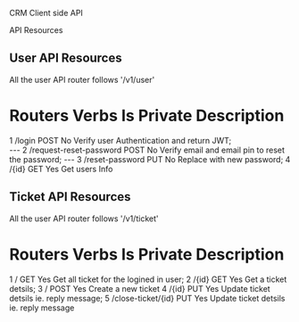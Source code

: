 CRM Client side API

API Resources

## User API Resources

All the user API router follows '/v1/user'

# Routers Verbs Is Private Description

1 /login POST No Verify user Authentication and return JWT; <br> --- 2 /request-reset-password POST No Verify email and email pin to reset the password; --- 3 /reset-password PUT No Replace with new password; 4 /{id} GET Yes Get users Info

## Ticket API Resources

All the user API router follows '/v1/ticket'

# Routers Verbs Is Private Description

1 / GET Yes Get all ticket for the logined in user; 2 /{id} GET Yes Get a ticket detsils; 3 / POST Yes Create a new ticket 4 /{id} PUT Yes Update ticket detsils ie. reply message; 5 /close-ticket/{id} PUT Yes Update ticket detsils ie. reply message
